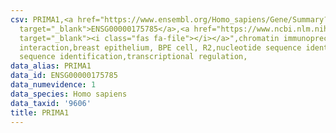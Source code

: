 ```yaml
---
csv: PRIMA1,<a href="https://www.ensembl.org/Homo_sapiens/Gene/Summary?db=core;g=ENSG00000175785"
  target="_blank">ENSG00000175785</a>,<a href="https://www.ncbi.nlm.nih.gov/pubmed/22863008"
  target="_blank"><i class="fas fa-file"></i></a>",chromatin immunoprecipitation assay,direct
  interaction,breast epithelium, BPE cell, R2,nucleotide sequence identification,nucleotide
  sequence identification,transcriptional regulation,
data_alias: PRIMA1
data_id: ENSG00000175785
data_numevidence: 1
data_species: Homo sapiens
data_taxid: '9606'
title: PRIMA1
---
```

